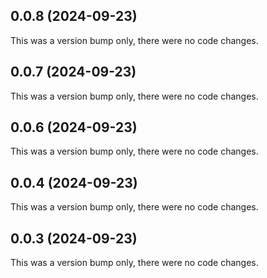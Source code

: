 ## 0.0.8 (2024-09-23)

This was a version bump only, there were no code changes.

## 0.0.7 (2024-09-23)

This was a version bump only, there were no code changes.

## 0.0.6 (2024-09-23)

This was a version bump only, there were no code changes.

## 0.0.4 (2024-09-23)

This was a version bump only, there were no code changes.

## 0.0.3 (2024-09-23)

This was a version bump only, there were no code changes.